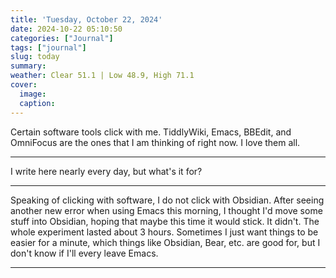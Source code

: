 ```yaml
---
title: 'Tuesday, October 22, 2024'
date: 2024-10-22 05:10:50
categories: ["Journal"]
tags: ["journal"]
slug: today
summary: 
weather: Clear 51.1 | Low 48.9, High 71.1
cover: 
  image: 
  caption: 
---
```


Certain software tools click with me. TiddlyWiki, Emacs, BBEdit, and OmniFocus are the ones that I am thinking of right now. I love them all.

----

I write here nearly every day, but what's it for?

----

Speaking of clicking with software, I do not click with Obsidian. After seeing another new error when using Emacs this morning, I thought I'd move some stuff into Obsidian, hoping that maybe this time it would stick. It didn't. The whole experiment lasted about 3 hours. Sometimes I just want things to be easier for a minute, which things like Obsidian, Bear, etc. are good for, but I don't know if I'll every leave Emacs.

----

